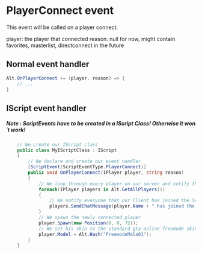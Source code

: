 # PlayerConnect event

This event will be called on a player connect.

player: the player that connected
reason: null for now, might contain favorites, masterlist, directconnect in the future

## Normal event handler

```csharp
Alt.OnPlayerConnect += (player, reason) => {
    // ...
}
```

## IScript event handler

##### Note : ScriptEvents have to be created in a IScript Class! Otherwise it won´t work!


```csharp
    // We create our IScript class
    public class MyIScriptClass : IScript
    {
        // We declare and create our event handler
        [ScriptEvent(ScriptEventType.PlayerConnect)]
        public void OnPlayerConnect(IPlayer player, string reason)
        {
            // We loop through every player on our server and notify them
            foreach(IPlayer players in Alt.GetAllPlayers())
            {
                // We notify everyone that our Client has joined the Server
                players.SendChatMessage(player.Name + " has joined the Server.");
            }
            // We spawn the newly connected player
            player.Spawn(new Position(0, 0, 72));
            // We set his skin to the standard gta online freemode skin
            player.Model = Alt.Hash("FreemodeMale01");
        }
    }
```
